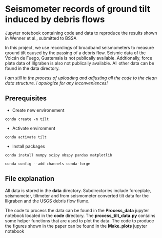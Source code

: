 # Seismometer records of ground tilt induced by debris flows

Jupyter notebook containing code and data to reproduce the results shown in Wenner et al., submitted to BSSA

In this project, we use recordings of broadband seismometers to measure ground tilt caused by the passing of a debris flow.
Seismic data of the Volcán de Fuego, Guatemala is not publically available. Addtionally, force plate data of Illgraben is also not publically available.
All other data can be found in the data directory.

*I am still in the process of uploading and adjusting all the code to the clean data structure. I apologize for any inconveniences!*

## Prerequisites

* Create new environement

```
conda create -n tilt 
```

* Activate environment
```
conda activate tilt
```

* Install packages

```
conda install numpy scipy obspy pandas matplotlib
```

```
conda config --add channels conda-forge
```

## File explanation

All data is stored in the **data** directory. Subdirectories include forceplate, seismometer, tiltmeter and from seismometer converted tilt data for the Illgraben and the USGS debris flow flume.

The code to process the data can be found  in the **Process_data** jupyter notebook located in the **code** directory.
The **process_tilt_data.py** contains some helper functions that are used to plot the data.
The code to produce the figures shown in the paper can be found in the **Make_plots** jupyter notebook



